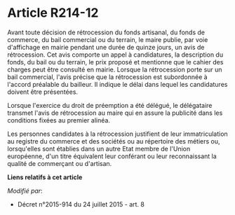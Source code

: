 # Article R214-12

Avant toute décision de rétrocession du fonds artisanal, du fonds de commerce, du bail commercial ou du terrain, le maire
publie, par voie d'affichage en mairie pendant une durée de quinze jours, un avis de rétrocession. Cet avis comporte un appel
à candidatures, la description du fonds, du bail ou du terrain, le prix proposé et mentionne que le cahier des charges peut
être consulté en mairie. Lorsque la rétrocession porte sur un bail commercial, l'avis précise que la rétrocession est
subordonnée à l'accord préalable du bailleur. Il indique le délai dans lequel les candidatures doivent être présentées. 

Lorsque l'exercice du droit de préemption a été délégué, le délégataire transmet l'avis de rétrocession au maire qui en
assure la publicité dans les conditions fixées au premier alinéa. 

Les personnes candidates à la rétrocession justifient de leur immatriculation au registre du commerce et des sociétés ou au
répertoire des métiers ou, lorsqu'elles sont établies dans un autre Etat membre de l'Union européenne, d'un titre équivalent
leur conférant ou leur reconnaissant la qualité de commerçant ou d'artisan.

**Liens relatifs à cet article**

_Modifié par_:

  - Décret n°2015-914 du 24 juillet 2015 - art. 8
